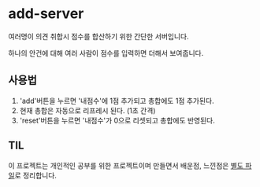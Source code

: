 # add-server

여러명이 의견 취합시 점수를 합산하기 위한 간단한 서버입니다.

하나의 안건에 대해 여러 사람이 점수를 입력하면 더해서 보여줍니다.

## 사용법
1. 'add'버튼을 누르면 '내점수'에 1점 추가되고 총합에도 1점 추가된다.
1. 현재 총합은 자동으로 리프레시 된다. (1초 간격)
1. 'reset'버튼을 누르면 '내점수'가 0으로 리셋되고 총합에도 반영된다.

## TIL
이 프로젝트는 개인적인 공부를 위한 프로젝트이며 만들면서 배운점, 느낀점은 [별도 파일](TIL.md)로 정리합니다.

